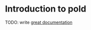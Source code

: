 # Introduction to pold

TODO: write [great documentation](http://jacobian.org/writing/what-to-write/)
